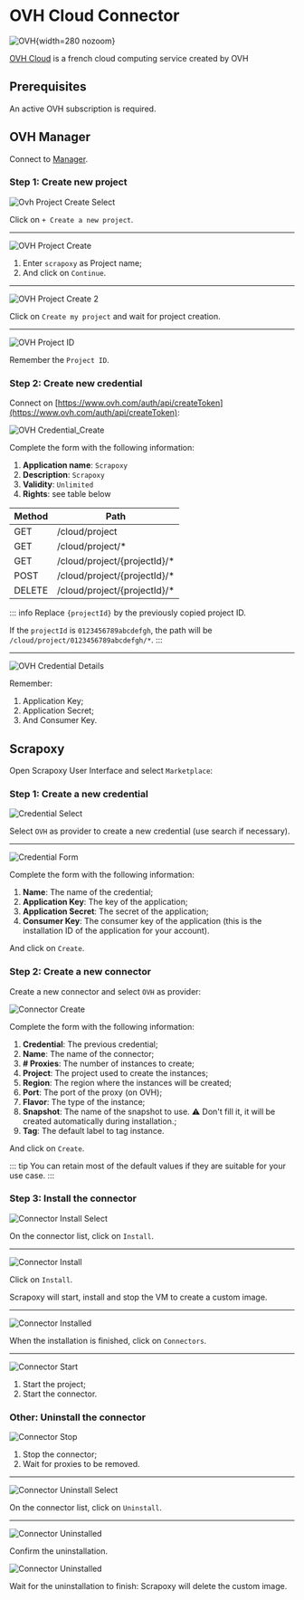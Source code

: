 # OVH Cloud Connector

![OVH](/assets/images/ovh.svg){width=280 nozoom}

[OVH Cloud](https://www.ovh.com) is a french cloud computing service created by OVH


## Prerequisites

An active OVH subscription is required.


## OVH Manager

Connect to [Manager](https://www.ovh.com/manager).


### Step 1: Create new project

![Ovh Project Create Select](ovh_project_create_select.png)

Click on `+ Create a new project`.

---

![OVH Project Create](ovh_project_create.png)

1. Enter `scrapoxy` as Project name;
2. And click on `Continue`.

---

![OVH Project Create 2](ovh_project_create2.png)

Click on `Create my project` and wait for project creation.

---

![OVH Project ID](ovh_project_id.png)

Remember the `Project ID`.


### Step 2: Create new credential

Connect on [https://www.ovh.com/auth/api/createToken](https://www.ovh.com/auth/api/createToken):

![OVH Credential_Create](ovh_credential_create.png)

Complete the form with the following information:
1. **Application name**: `Scrapoxy`
2. **Description**: `Scrapoxy`
3. **Validity**: `Unlimited`
4. **Rights**: see table below

| Method | Path                         |
|--------|------------------------------|
| GET    | /cloud/project               |
| GET    | /cloud/project/*             |
| GET    | /cloud/project/{projectId}/* |
| POST   | /cloud/project/{projectId}/* |
| DELETE | /cloud/project/{projectId}/* |

::: info
Replace `{projectId}` by the previously copied project ID.

If the `projectId` is `0123456789abcdefgh`, the path will be `/cloud/project/0123456789abcdefgh/*`.
:::

---

![OVH Credential Details](ovh_credential_details.png)

Remember:
1. Application Key;
2. Application Secret;
3. And Consumer Key.


## Scrapoxy

Open Scrapoxy User Interface and select `Marketplace`:


### Step 1: Create a new credential

![Credential Select](spx_credential_select.png)

Select `OVH` as provider to create a new credential (use search if necessary).

---

![Credential Form](spx_credential_create.png)

Complete the form with the following information:
1. **Name**: The name of the credential;
2. **Application Key**: The key of the application;
3. **Application Secret**: The secret of the application;
4. **Consumer Key**: The consumer key of the application (this is the installation ID of the application for your account).

And click on `Create`.


### Step 2: Create a new connector

Create a new connector and select `OVH` as provider:

![Connector Create](spx_connector_create.png)

Complete the form with the following information:
1. **Credential**: The previous credential;
2. **Name**: The name of the connector;
3. **# Proxies**: The number of instances to create;
4. **Project**: The project used to create the instances;
5. **Region**: The region where the instances will be created;
6. **Port**: The port of the proxy (on OVH);
7. **Flavor**: The type of the instance;
8. **Snapshot**: The name of the snapshot to use. ⚠️ Don't fill it, it will be created automatically during installation.;
9. **Tag**: The default label to tag instance.

And click on `Create`.

::: tip
You can retain most of the default values if they are suitable for your use case.
:::


### Step 3: Install the connector

![Connector Install Select](spx_connector_install_select.png)

On the connector list, click on `Install`.

---

![Connector Install](spx_connector_install.png)

Click on `Install`.

Scrapoxy will start, install and stop the VM to create a custom image.

---

![Connector Installed](spx_connector_installed.png)

When the installation is finished, click on `Connectors`.

---

![Connector Start](spx_connector_start.png)

1. Start the project;
2. Start the connector.


### Other: Uninstall the connector

![Connector Stop](spx_connector_stop.png)

1. Stop the connector;
2. Wait for proxies to be removed.

---

![Connector Uninstall Select](spx_connector_uninstall_select.png)

On the connector list, click on `Uninstall`.

---

![Connector Uninstalled](spx_connector_uninstall_confirm.png)

Confirm the uninstallation.

![Connector Uninstalled](spx_connector_uninstalled.png)

Wait for the uninstallation to finish: Scrapoxy will delete the custom image.
